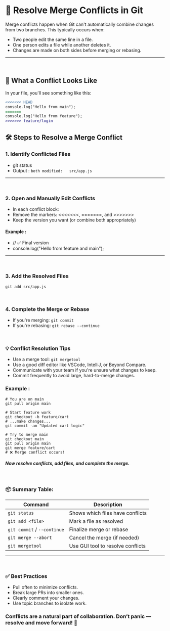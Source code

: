 # 🔀 Resolve Merge Conflicts in Git

Merge conflicts happen when Git can't automatically combine changes from two branches. This typically occurs when:
- Two people edit the same line in a file.
- One person edits a file while another deletes it.
- Changes are made on both sides before merging or rebasing.

---
<br>

## 🚨 What a Conflict Looks Like

In your file, you'll see something like this:

```diff
<<<<<<< HEAD
console.log("Hello from main");
=======
console.log("Hello from feature");
>>>>>>> feature/login

```

## 🛠 Steps to Resolve a Merge Conflict

### 1. Identify Conflicted Files
- git status
- Output : `both modified:   src/app.js`

---
<br>

### 2. Open and Manually Edit Conflicts

- In each conflict block:
- Remove the markers: <<<<<<<, =======, and >>>>>>>
- Keep the version you want (or combine both appropriately)

#### Example : 
- // ✅ Final version
- console.log("Hello from feature and main");
  
---
<br>



### 3. Add the Resolved Files
`git add src/app.js`

<br> 

### 4. Complete the Merge or Rebase
- If you're merging: `git commit`
- If you're rebasing: `git rebase --continue`


<br> 


### 💡 Conflict Resolution Tips

- Use a merge tool: `git mergetool`
- Use a good diff editor like VSCode, IntelliJ, or Beyond Compare.
- Communicate with your team if you're unsure what changes to keep.
- Commit frequently to avoid large, hard-to-merge changes.

### Example : 
```
# You are on main
git pull origin main

# Start feature work
git checkout -b feature/cart
# ...make changes...
git commit -am "Updated cart logic"

# Try to merge main
git checkout main
git pull origin main
git merge feature/cart
# ❌ Merge conflict occurs!
```
##### Now resolve conflicts, add files, and complete the merge.

<br> 

### 📦 Summary Table:
| Command                     | Description                       |
| --------------------------- | --------------------------------- |
| `git status`                | Shows which files have conflicts  |
| `git add <file>`            | Mark a file as resolved           |
| `git commit` / `--continue` | Finalize merge or rebase          |
| `git merge --abort`         | Cancel the merge (if needed)      |
| `git mergetool`             | Use GUI tool to resolve conflicts |


--- 
<br> 


### ✅ Best Practices
- Pull often to minimize conflicts.
- Break large PRs into smaller ones.
- Clearly comment your changes.
- Use topic branches to isolate work.


### Conflicts are a natural part of collaboration. Don’t panic — resolve and move forward! 🚀



  




